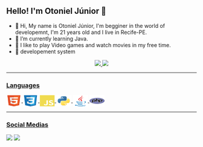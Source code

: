 ## Hello! I'm Otoniel Júnior 👋

- 👋 Hi, My name is Otoniel Júnior, I'm begginer in the world of developemnt, I'm 21 years old and I live in Recife-PE.
- 🌱 I’m currently learning Java.
- :rocket: I like to play Video games and watch movies in my free time.
-  :book: developement system

<div align="center">
  <a href="https://github.com/otonielnn">
  <img height="180em" src="https://github-readme-stats.vercel.app/api?username=otonielnn&show_icons=true&theme=tokyonight&include_all_commits=true&count_private=true"/>
  <img height="180em" src="https://github-readme-stats.vercel.app/api/top-langs/?username=otonielnn&layout=compact&langs_count=7&theme=tokyonight"/>
</div>
  <hr>
  
  ### Languages
  
  <div style="display: inline_block">
  <img align="center" alt="HTML" height="30" width="40" src="https://raw.githubusercontent.com/devicons/devicon/master/icons/html5/html5-original.svg">
  <img align="center" alt="CSS" height="30" width="40" src="https://raw.githubusercontent.com/devicons/devicon/master/icons/css3/css3-original.svg">
  <img align="center" alt="Js" height="30" width="40" src="https://raw.githubusercontent.com/devicons/devicon/master/icons/javascript/javascript-plain.svg">
  <img align="center" alt="Python" height="30" width="40" src="https://raw.githubusercontent.com/devicons/devicon/master/icons/python/python-original.svg">
  <img align="center" alt="Java" height="30" width="40" src="https://raw.githubusercontent.com/devicons/devicon/master/icons/java/java-original.svg">
  <img align="center" alt="PHP" height="30" width="40" src="https://raw.githubusercontent.com/devicons/devicon/master/icons/php/php-original.svg">
</div>
  <hr>
  
  ### Social Medias
  
  <div>
  <a href="https://instagram.com/otonielnn" target="_blank"><img src="https://img.shields.io/badge/-Instagram-%23E4405F?style=for-the-badge&logo=instagram&logoColor=white" target="_blank"></a>
  <a href="https://www.linkedin.com/in/otonielnn/" target="_blank"><img src="https://img.shields.io/badge/-LinkedIn-%230077B5?style=for-the-badge&logo=linkedin&logoColor=white" target="_blank"></a> 
  </div>
